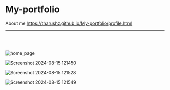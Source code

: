 # My-portfolio
About me
https://tharushz.github.io/My-portfolio/profile.html

---
<br> <br>

![home_page](https://github.com/user-attachments/assets/a065312c-adf4-4faa-99c3-d76980567ac2)



![Screenshot 2024-08-15 121450](https://github.com/user-attachments/assets/a18f527d-fd0c-4450-a936-f00b151fd812)



![Screenshot 2024-08-15 121528](https://github.com/user-attachments/assets/10ce163f-0b27-42ac-9360-93689c817fa2)



![Screenshot 2024-08-15 121549](https://github.com/user-attachments/assets/c7307dac-2721-4ac4-acf5-c262725db0b5)
